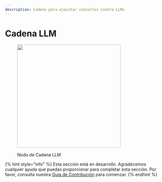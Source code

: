```yaml
---
description: Cadena para ejecutar consultas contra LLMs.
---
```


# Cadena LLM

<figure><img src="../../../.gitbook/assets/image--31-.png" alt="" width="341"><figcaption><p>Nodo de Cadena LLM</p></figcaption></figure>

{% hint style="info" %}
Esta sección está en desarrollo. Agradecemos cualquier ayuda que puedas proporcionar para completar esta sección. Por favor, consulta nuestra [Guía de Contribución](../../../contributing/) para comenzar.
{% endhint %}
